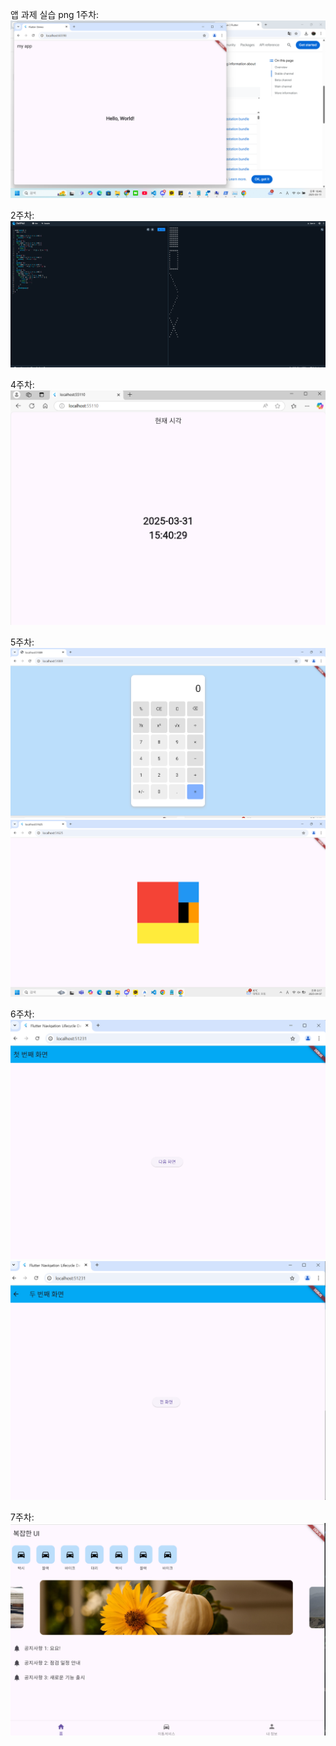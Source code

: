 앱 과제 실습 png
1주차: ![alt text](image-1.png)


2주차: ![alt text](image.png)


4주차: ![alt text](image-2.png)

5주차: ![alt text](image-3.png)
        ![alt text](image-4.png)

6주차: ![alt text](<App TIL/6week/첫번째 화면.png>) ![alt text](<App TIL/6week/두번째 화면.png>)

7주차: ![alt text](<App TIL/7week/7주차.png>)